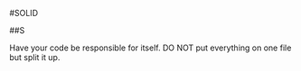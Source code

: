 #SOLID

##S

Have your code be responsible for itself. DO NOT put everything on one file but split it up.
